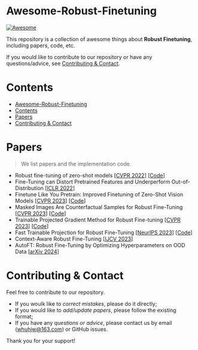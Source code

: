 # Awesome-Robust-Finetuning
[![Awesome](https://cdn.rawgit.com/sindresorhus/awesome/d7305f38d29fed78fa85652e3a63e154dd8e8829/media/badge.svg)](https://github.com/sindresorhus/awesome)

This repository is a collection of awesome things about **Robust Finetuning**, including papers, code, etc.

If you would like to contribute to our repository or have any questions/advice, see [Contributing & Contact](#contributing--contact).

# Contents
- [Awesome-Robust-Finetuning](#Awesome-Robust-Finetuning)
- [Contents](#contents)
- [Papers](#papers)
- [Contributing \& Contact](#contributing--contact)

# Papers
> We list papers and the implementation code.

* Robust fine-tuning of zero-shot models [[CVPR 2022](https://openaccess.thecvf.com/content/CVPR2022/papers/Wortsman_Robust_Fine-Tuning_of_Zero-Shot_Models_CVPR_2022_paper.pdf)] [[Code](https://github.com/mlfoundations/wise-ft)]
* Fine-Tuning can Distort Pretrained Features and Underperform Out-of-Distribution [[ICLR 2022](https://openreview.net/pdf?id=UYneFzXSJWh)]
* Finetune Like You Pretrain: Improved Finetuning of Zero-Shot Vision Models [[CVPR 2023](https://openaccess.thecvf.com/content/CVPR2023/papers/Goyal_Finetune_Like_You_Pretrain_Improved_Finetuning_of_Zero-Shot_Vision_Models_CVPR_2023_paper.pdf)] [[Code](https://github.com/locuslab/FLYP)]
* Masked Images Are Counterfactual Samples for Robust Fine-Tuning [[CVPR 2023](https://openaccess.thecvf.com/content/CVPR2023/papers/Xiao_Masked_Images_Are_Counterfactual_Samples_for_Robust_Fine-Tuning_CVPR_2023_paper.pdf)] [[Code](https://github.com/Coxy7/robust-finetuning)]
* Trainable Projected Gradient Method for Robust Fine-tuning [[CVPR 2023](https://openaccess.thecvf.com/content/CVPR2023/papers/Tian_Trainable_Projected_Gradient_Method_for_Robust_Fine-Tuning_CVPR_2023_paper.pdf)] [[Code]([https://github.com/Coxy7/robust-finetuning](https://github.com/PotatoTian/TPGM))]
* Fast Trainable Projection for Robust Fine-Tuning [[NeurIPS 2023](https://openreview.net/pdf?id=Tb7np0MInj)] [[Code](https://github.com/GT-RIPL/FTP)]
* Context-Aware Robust Fine-Tuning [[IJCV 2023](https://link.springer.com/article/10.1007/s11263-023-01951-2)]
* AutoFT: Robust Fine-Tuning by Optimizing Hyperparameters on OOD Data [[arXiv 2024](https://arxiv.org/pdf/2401.10220.pdf)]


# Contributing & Contact
Feel free to contribute to our repository.

- If you woulk like to *correct mistakes*, please do it directly;
- If you would like to *add/update papers*, please follow the existing format;
- If you have any *questions or advice*, please contact us by email (whuhjw@163.com) or GitHub issues.

Thank you for your support!
